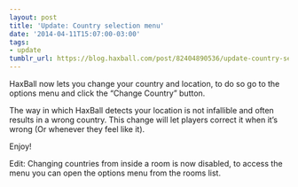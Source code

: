 ```yaml
---
layout: post
title: 'Update: Country selection menu'
date: '2014-04-11T15:07:00-03:00'
tags:
- update
tumblr_url: https://blog.haxball.com/post/82404890536/update-country-selection-menu
---
```

HaxBall now lets you change your country and location, to do so go to the options menu and click the “Change Country” button.

The way in which HaxBall detects your location is not infallible and often results in a wrong country. This change will let players correct it when it’s wrong (Or whenever they feel like it).

Enjoy!

Edit: Changing countries from inside a room is now disabled, to access the menu you can open the options menu from the rooms list.


